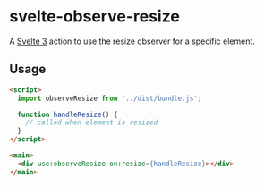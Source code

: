 # svelte-observe-resize
A [Svelte 3](https://svelte.dev/) action to use the resize observer for a specific element.

## Usage

```html
<script>
  import observeResize from '../dist/bundle.js';

  function handleResize() {
    // called when element is resized
  }
</script>

<main>
  <div use:observeResize on:resize={handleResize}></div>
</main>
```
